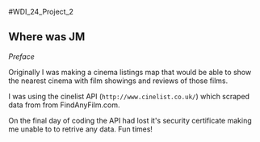 #WDI_24_Project_2

## Where was JM

*_Preface_*

Originally I was making a cinema listings map that would be able to show the nearest cinema with film showings and reviews of those films. 

I was using the cinelist API (`http://www.cinelist.co.uk/`) which scraped data from from FindAnyFilm.com. 

On the final day of coding the API had lost it's security certificate making me unable to to retrive any data. Fun times!

